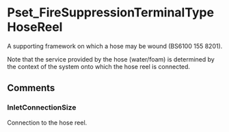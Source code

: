 # Pset_FireSuppressionTerminalTypeHoseReel

A supporting framework on which a hose may be wound (BS6100 155 8201).<!-- end of definition -->

Note that the service provided by the hose (water/foam) is determined by the context of the system onto which the hose reel is connected.


## Comments

### InletConnectionSize

Connection to the hose reel.

